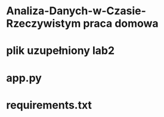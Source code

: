 # Analiza-Danych-w-Czasie-Rzeczywistym praca domowa

# plik uzupełniony lab2
# app.py
# requirements.txt
